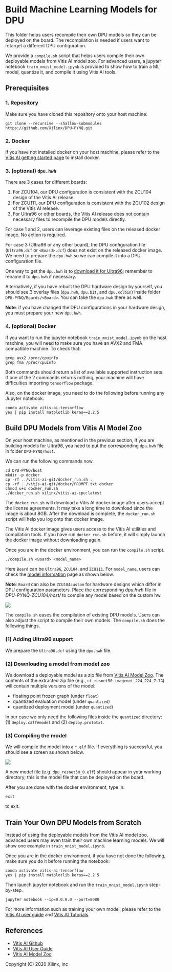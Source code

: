 # Build Machine Learning Models for DPU

This folder helps users recompile their own DPU models so they can be deployed
on the board. The recompilation is needed if users want to retarget
a different DPU configuration.

We provide a `compile.sh` script that helps users compile their own deployable
models from Vitis AI model zoo. For advanced users, a jupyter notebook
 `train_mnist_model.ipynb` is provided to show how to train a ML
model, quantize it, and compile it using Vitis AI tools.

## Prerequisites


### 1. Repository

Make sure you have cloned this repository onto your host machine:

```shell
git clone --recursive --shallow-submodules https://github.com/Xilinx/DPU-PYNQ.git
```

### 2. Docker

If you have not installed docker on your host machine, please refer to the
[Vitis AI getting started page](https://github.com/Xilinx/Vitis-AI/tree/v1.1#Getting-Started)
to install docker. 

### 3. (optional) `dpu.hwh`

There are 3 cases for different boards:

1. For ZCU104, our DPU configuration is consistent with the ZCU104 design of
the Vitis AI release.
2. For ZCU111, our DPU configuration is consistent with the ZCU102 design of
the Vitis AI release.
3. For Ultra96 or other boards, the Vitis AI release does not contain
necessary files to recompile the DPU models directly.

For case 1 and 2, users can leverage existing files on the released docker 
image. No action is required.

For case 3 (Ultra96 or any other board), the DPU configuration file 
(`Ultra96.dcf` or `<Board>.dcf`) does not exist on the released docker image.
We need to prepare the `dpu.hwh` so we can compile it into a DPU configuration
file. 

One way to get the `dpu.hwh` is to 
[download it for Ultra96](https://www.xilinx.com/bin/public/openDownload?filename=pynqdpu.dpu.ultra96.hwh);
remember to rename it to `dpu.hwh` if necessary. 

Alternatively, if you have rebuilt the DPU hardware design by yourself, 
you should see 3 overlay files (`dpu.hwh`, `dpu.bit`, and `dpu.xclbin`) 
inside folder `DPU-PYNQ/Boards/<Board>`. You can take the `dpu.hwh` 
there as well.

**Note**: if you have changed the DPU configurations in your hardware design, 
you must prepare your new `dpu.hwh`.

### 4. (optional) Docker

If you want to run the jupyter notebook `train_mnist_model.ipynb` on the host
machine, you will need to make sure you have an AVX2 and FMA compatible 
machine. To check that:

```shell
grep avx2 /proc/cpuinfo
grep fma /proc/cpuinfo
```

Both commands should return a list of available supported instruction sets.
If one of the 2 commands returns nothing, your machine will have difficulties
importing `tensorflow` package.

Also, on the docker image, you need to do the following before running any Jupyter
notebook.

```shell
conda activate vitis-ai-tensorflow
yes | pip install matplotlib keras==2.2.5
```

## Build DPU Models from Vitis AI Model Zoo

On your host machine, as mentioned in the previous section, if you are
building models for Ultra96, you need to put the corresponding `dpu.hwh` file
in folder `DPU-PYNQ/host`.

We can run the following commands now.

```shell
cd DPU-PYNQ/host
mkdir -p docker
cp -rf ../vitis-ai-git/docker_run.sh .
cp -rf ../vitis-ai-git/docker/PROMPT.txt docker
chmod u+x docker_run.sh
./docker_run.sh xilinx/vitis-ai-cpu:latest
```

The `docker_run.sh` will download a Vitis AI docker image after users accept
the license agreements. It may take a long time to download since the image 
is about 8GB. After the download is complete, the `docker_run.sh` script 
will help you log onto that docker image.

The Vitis AI docker image gives users access to the Vitis AI utilities 
and compilation tools. If you have run `docker_run.sh` before, it will simply 
launch the docker image without downloading again. 

Once you are in the docker environment, you can run the `compile.sh` script.

```shell
./compile.sh <Board> <model_name>
```

Here `Board` can be `Ultra96`, `ZCU104`, and `ZCU111`. For `model_name`, 
users can check the [model information](https://github.com/Xilinx/AI-Model-Zoo/tree/1387830ef9b846255245c1dc063e7c86ac71498e#model-information) page as shown below.

**Note**: `Board` can also be `ZCU104custom` for hardware designs which differ in DPU configuration parameters. 
Place the corresponding _dpu.hwh_ file in _DPU-PYNQ-ZCU104/host/_ to compile any model based on the custom hw.

![](images/model_info.png)

The `compile.sh` eases the compilation of existing DPU models. Users can also
adjust the script to compile their own models. The `compile.sh` does the
following things.

### (1) Adding Ultra96 support

We prepare the `Ultra96.dcf` using the `dpu.hwh` file.

### (2) Downloading a model from model zoo

We download a deployable model as a zip file from
[Vitis AI Model Zoo](https://github.com/Xilinx/AI-Model-Zoo/tree/1387830ef9b846255245c1dc063e7c86ac71498e).
The contents of the extracted zip file (e.g., `cf_resnet50_imagenet_224_224_7.7G`) 
will contain multiple versions of the model:

* floating point frozen graph (under `float`)
* quantized evaluation model (under `quantized`)
* quantized deployment model (under `quantized`)

In our case we only need the following files inside the `quantized` directory:
(1) `deploy.caffemodel` and (2) `deploy.prototxt`.

### (3) Compiling the model

We will compile the model into a `*.elf` file.
If everything is successful, you should see a screen as shown below.

![](images/vai_c_output_caffe.png)

A new model file (e.g. `dpu_resnet50_0.elf`) should appear in your working 
directory; this is the model file that can be deployed on the board.

After you are done with the docker environment, type in:

```shell
exit
```

to exit.

## Train Your Own DPU Models from Scratch

Instead of using the deployable models from the Vitis AI model zoo, advanced
users may even train their own machine learning models. We will show
one example in `train_mnist_model.ipynb`. 

Once you are in the docker environment, if you have not done the following, 
make sure you do it before running the notebook:

```shell
conda activate vitis-ai-tensorflow
yes | pip install matplotlib keras==2.2.5
```

Then launch jupyter notebook and run the `train_mnist_model.ipynb` 
step-by-step.

```shell
jupyter notebook --ip=0.0.0.0 --port=8080
```

For more information such as training your own model, please refer to the 
[Vitis AI user guide](https://www.xilinx.com/support/documentation/sw_manuals/vitis_ai/1_1/ug1414-vitis-ai.pdf)
and [Vitis AI Tutorials](https://github.com/xilinx/vitis-ai-tutorials).

## References

* [Vitis AI Github](https://github.com/Xilinx/Vitis-AI)
* [Vitis AI User Guide](https://www.xilinx.com/support/documentation/sw_manuals/vitis_ai/1_1/ug1414-vitis-ai.pdf)
* [Vitis AI Model Zoo](https://github.com/Xilinx/AI-Model-Zoo/tree/1387830ef9b846255245c1dc063e7c86ac71498e)

Copyright (C) 2020 Xilinx, Inc
